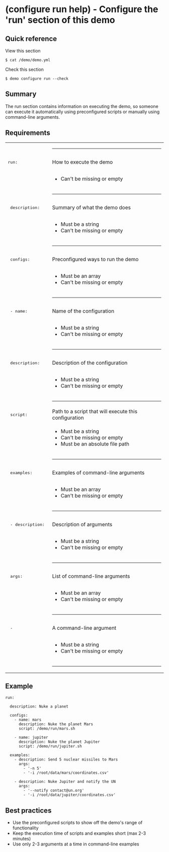 # (configure run help) - Configure the 'run' section of this demo

## Quick reference

View this section

```
$ cat /demo/demo.yml 
```

Check this section

```
$ demo configure run --check
```

## Summary

The run section contains information on executing the demo, so someone can execute it automatically using preconfigured scripts or manually using command-line arguments.

## Requirements

|                     |         |
| ------------------- | ------- |
|                     | <hr>    |
| <pre>run:</pre> | How to execute the demo |
|                     | <ul><li>Can&#39;t be missing or empty</li></ul> |
|                     | <hr>    |
| <pre>  description: </pre> | Summary of what the demo does |
|                     | <ul><li>Must be a string</li><li>Can&#39;t be missing or empty</li></ul> |
|                     | <hr>    |
| <pre>  configs:</pre> | Preconfigured ways to run the demo |
|                     | <ul><li>Must be an array</li><li>Can&#39;t be missing or empty</li></ul> |
|                     | <hr>    |
| <pre>    - name: </pre> | Name of the configuration |
|                     | <ul><li>Must be a string</li><li>Can&#39;t be missing or empty</li></ul> |
|                     | <hr>    |
| <pre>      description: </pre> | Description of the configuration |
|                     | <ul><li>Must be a string</li><li>Can&#39;t be missing or empty</li></ul> |
|                     | <hr>    |
| <pre>      script: </pre> | Path to a script that will execute this configuration |
|                     | <ul><li>Must be a string</li><li>Can&#39;t be missing or empty</li><li>Must be an absolute file path</li></ul> |
|                     | <hr>    |
| <pre>  examples:</pre> | Examples of command-line arguments |
|                     | <ul><li>Must be an array</li><li>Can&#39;t be missing or empty</li></ul> |
|                     | <hr>    |
| <pre>    - description: </pre> | Description of arguments |
|                     | <ul><li>Must be a string</li><li>Can&#39;t be missing or empty</li></ul> |
|                     | <hr>    |
| <pre>      args:</pre> | List of command-line arguments |
|                     | <ul><li>Must be an array</li><li>Can&#39;t be missing or empty</li></ul> |
|                     | <hr>    |
| <pre>        - </pre> | A command-line argument |
|                     | <ul><li>Must be a string</li><li>Can&#39;t be missing or empty</li></ul> |
|                     | <hr>    |

## Example

```
run:
  
  description: Nuke a planet
  
  configs:
    - name: mars
      description: Nuke the planet Mars
      script: /demo/run/mars.sh
      
    - name: jupiter
      description: Nuke the planet Jupiter
      script: /demo/run/jupiter.sh
      
  examples:
    - description: Send 5 nuclear missiles to Mars
      args:
        - '-n 5'
        - '-i /root/data/mars/coordinates.csv'
        
    - description: Nuke Jupiter and notify the UN
      args:
        - '--notify contact@un.org'
        - '-i /root/data/jupiter/coordinates.csv'
```

## Best practices

+ Use the preconfigured scripts to show off the demo&#39;s range of functionality
+ Keep the execution time of scripts and examples short (max 2-3 minutes)
+ Use only 2-3 arguments at a time in command-line examples
